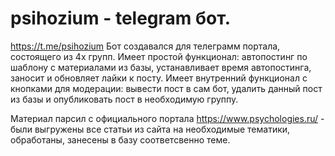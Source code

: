 # psihozium  - telegram бот.
https://t.me/psihozium
Бот создавался для телеграмм портала, состоящего из 4х групп. 
Имеет простой функционал: автопостинг по шаблону с материалами из базы, устанавливает время автопостинга, заносит и обновляет лайки к посту.
Имеет внутренний функционал с кнопками для модерации: вывести пост в сам бот, удалить данный пост из базы и опубликовать пост в необходимую группу.

Материал парсил с официального портала https://www.psychologies.ru/ - были выгружены все статьи из сайта на необходимые тематики, обработаны, занесены в базу соответсвенно теме.
